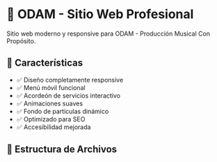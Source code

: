 # 🎵 ODAM - Sitio Web Profesional

Sitio web moderno y responsive para ODAM - Producción Musical Con Propósito.

## 🚀 Características

- ✅ Diseño completamente responsive
- ✅ Menú móvil funcional
- ✅ Acordeón de servicios interactivo
- ✅ Animaciones suaves
- ✅ Fondo de partículas dinámico
- ✅ Optimizado para SEO
- ✅ Accesibilidad mejorada

## 📁 Estructura de Archivos

